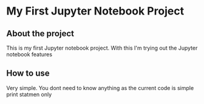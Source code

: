 # My First Jupyter Notebook Project

## About the project
This is my first Jupyter notebook project. With this I'm trying out the Jupyter notebook features

## How to use
Very simple. You dont need to know anything as the current code is simple print statmen only 

